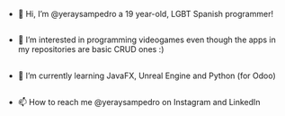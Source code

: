 - 👋 Hi, I’m @yeraysampedro a 19 year-old, LGBT Spanish programmer!
##
- 👀 I’m interested in programming videogames even though the apps in my repositories are basic CRUD ones :)
##
- 🌱 I’m currently learning JavaFX, Unreal Engine and Python (for Odoo)
##
- 📫 How to reach me @yeraysampedro on Instagram and LinkedIn

